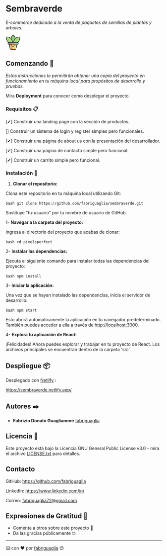 # Sembraverde

_E-commerce dedicado a la venta de paquetes de semillas de plantas y arboles._

![Logo](/public/plantaLogo.png)

## Comenzando 🚀

_Estas instrucciones te permitirán obtener una copia del proyecto en funcionamiento en tu máquina local para propósitos de desarrollo y pruebas._

Mira **Deployment** para conocer como desplegar el proyecto.


### Requisitos 📋

[✔] Construir una landing page con la sección de productos.

[] Construir un sistema de login y register simples pero funcionales.

[✔] Construir una página de about us con la presentación del desarrollador.

[✔] Construir una página de contacto simple pero funcional.

[✔] Construir un carrito simple pero funcional.

### Instalación 🔧

1. **Clonar el repositorio:**

Clona este repositorio en tu máquina local utilizando Git:

```bash git clone https://github.com/fabriguaglia/sembraverde.git```

Sustituye "tu-usuario" por tu nombre de usuario de GitHub.

1- **Navegar a la carpeta del proyecto:**

Ingresa al directorio del proyecto que acabas de clonar:

```bash cd pixelsperfect```

2- **Instalar las dependencias:**

Ejecuta el siguiente comando para instalar todas las dependencias del proyecto:

```bash npm install```

3- **Iniciar la aplicación:**

Una vez que se hayan instalado las dependencias, inicia el servidor de desarrollo:

```bash npm start```

Esto abrirá automáticamente la aplicación en tu navegador predeterminado. También puedes acceder a ella a través de <http://localhost:3000>.

4- **Explora tu aplicación de React:**

¡Felicidades! Ahora puedes explorar y trabajar en tu proyecto de React. Los archivos principales se encuentran dentro de la carpeta 'src'.

## Despliegue 📦

Desplegado con [Netlify](https://www.netlify.com/) :

https://sembraverde.netlify.app/

## Autores ✒️

* **Fabrizio Donato Guaglianone** [fabriguaglia](https://github.com/fabriguaglia)

## Licencia 📄

Este proyecto está bajo la Licencia GNU General Public License v3.0 - mira el archivo [LICENSE.txt](LICENSE.txt) para detalles.

## Contacto

GitHub: <https://github.com/fabriguaglia>

LinkedIn: <https://www.linkedin.com/in/>

Correo: <fabriguaglia72@gmail.com>

## Expresiones de Gratitud 🎁

* Comenta a otros sobre este proyecto 📢
* Da las gracias públicamente 🤓.

---
⌨️ con ❤️ por [fabriguaglia](https://github.com/fabriguaglia) 😊